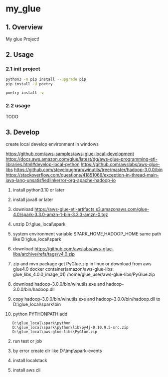 # my_glue

## 1. Overview

My glue Project!

## 2. Usage

### 2.1 init project

```bash
python3 -m pip install --upgrade pip
pip install -U poetry

poetry install -v
```

### 2.2 usage

TODO

## 3. Develop

create local develop environment in windows

https://github.com/aws-samples/aws-glue-local-development
https://docs.aws.amazon.com/glue/latest/dg/aws-glue-programming-etl-libraries.html#develop-local-python
https://github.com/awslabs/aws-glue-libs
https://github.com/steveloughran/winutils/tree/master/hadoop-3.0.0/bin
https://stackoverflow.com/questions/41851066/exception-in-thread-main-java-lang-unsatisfiedlinkerror-org-apache-hadoop-io

1. install python3.10 or later
2. install java8 or later
4. download https://aws-glue-etl-artifacts.s3.amazonaws.com/glue-4.0/spark-3.3.0-amzn-1-bin-3.3.3-amzn-0.tgz
5. unzip D:\glue_local\spark
6. system environment variable SPARK_HOME,HADOOP_HOME same path like D:\glue_local\spark
7. download https://github.com/awslabs/aws-glue-libs/archive/refs/tags/v4.0.zip
8. zip and mvn package get PyGlue.zip in linux or download from aws glue4.0 docker container(amazon/aws-glue-libs:
   glue_libs_4.0.0_image_01) /home/glue_user/aws-glue-libs/PyGlue.zip
9. download hadoop-3.0.0/bin/winutils.exe and hadoop-3.0.0/bin/hadoop.dll
10. copy hadoop-3.0.0/bin/winutils.exe and hadoop-3.0.0/bin/hadoop.dll to D:\glue_local\spark\bin


1. python PYTHONPATH add

```
   D:\glue_local\spark\python
   D:\glue_local\spark\python\lib\py4j-0.10.9.5-src.zip
   D:\glue_local\aws-glue-libs\PyGlue.zip
```

2. run test or job
3. by error create dir like D:\tmp\spark-events


1. install localstack
2. install aws cli
